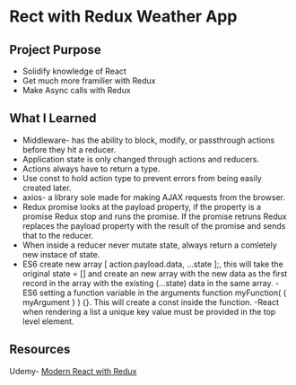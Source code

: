 # Rect with Redux Weather App

## Project Purpose
- Solidify knowledge of React
- Get much more framilier with Redux
- Make Async calls with Redux

## What I Learned
- Middleware- has the ability to block, modify, or passthrough actions
before they hit a reducer.
- Application state is only changed through actions and reducers.
- Actions always have to return a type.
- Use const to hold action type to prevent errors from being easily created later.
- axios- a library sole made for making AJAX requests from the browser.
- Redux promise looks at the payload property, if the property is a promise Redux stop
and runs the promise. If the promise retruns Redux replaces the payload property with the
result of the promise and sends that to the reducer.
- When inside a reducer never mutate state, always return a comletely new instace of state.
- ES6 create new array [ action.payload.data, ...state ];, this will take the original state = []
and create an new array with the new data as the first record in the array with the existing (...state)
data in the same array.
-ES6 setting a function variable in the arguments function myFunction( { myArgument } ) {}.  This will
create a const inside the function.
-React when rendering a list a unique key value must be provided in the top level element.
## Resources
Udemy- [Modern React with Redux](https://www.udemy.com/react-redux/learn/v4/overview)
